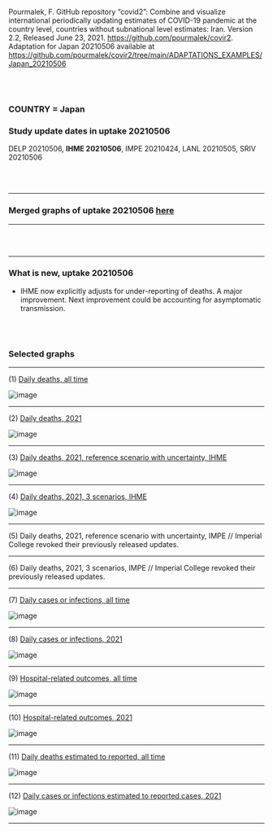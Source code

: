 Pourmalek, F. GitHub repository “covid2”: Combine and visualize international periodically updating estimates of COVID-19 pandemic at the country level, countries without subnational level estimates: Iran. Version 2.2, Released June 23, 2021. https://github.com/pourmalek/covir2. Adaptation for Japan 20210506 available at https://github.com/pourmalek/covir2/tree/main/ADAPTATIONS_EXAMPLES/Japan_20210506

<br/><br/>

### COUNTRY = Japan

### Study update dates in uptake 20210506

DELP 20210506, **IHME 20210506**, IMPE 20210424, LANL 20210505, SRIV 20210506


<br/><br/>
****

### Merged graphs of uptake 20210506 [here](https://github.com/pourmalek/covir2/blob/main/ADAPTATIONS_EXAMPLES/Japan_20210506/graphs%20merged%2020210506.pdf)

****

<br/><br/>

****

### What is new, uptake 20210506
 

* IHME now explicitly adjusts for under-reporting of deaths. A major improvement. Next improvement could be accounting for asymptomatic transmission. 



<br/><br/>



### Selected graphs

****

(1) [Daily deaths, all time](https://github.com/pourmalek/covir2/blob/main/ADAPTATIONS_EXAMPLES/Japan_20210506/output/merge/graph%2011%20COVID-19%20daily%20deaths%2C%20Japan%2C%20reference%20scenarios%2C%20all%20time.pdf)

![image](https://user-images.githubusercontent.com/30849720/135177897-48e8b30e-8faa-4556-a656-006af6aaf316.png)

****

(2) [Daily deaths, 2021](https://github.com/pourmalek/covir2/blob/main/ADAPTATIONS_EXAMPLES/Japan_20210506/output/merge/graph%2012%20COVID-19%20daily%20deaths%2C%20Japan%2C%20reference%20scenarios.pdf)

![image](https://user-images.githubusercontent.com/30849720/135177945-71d592a8-2fb4-41c7-bcf2-e112931d34f2.png)

****

(3) [Daily deaths, 2021, reference scenario with uncertainty, IHME](https://github.com/pourmalek/covir2/blob/main/ADAPTATIONS_EXAMPLES/Japan_20210506/output/merge/graph%2014%20COVID-19%20daily%20deaths%2C%20Japan%2C%20reference%20scenario%20with%20uncertainty%2C%20IHME.pdf)

![image](https://user-images.githubusercontent.com/30849720/135178001-0eebafe0-5a6f-42c3-a5d9-4851c2abf415.png)

****

(4) [Daily deaths, 2021, 3 scenarios, IHME](https://github.com/pourmalek/covir2/blob/main/ADAPTATIONS_EXAMPLES/Japan_20210506/output/merge/graph%2015%20COVID-19%20daily%20deaths%2C%20Japan%2C%203%20scenarios%2C%20IHME.pdf)

![image](https://user-images.githubusercontent.com/30849720/135178055-1453662f-983c-482f-889d-91a4cfbb6c1f.png)

****

(5) Daily deaths, 2021, reference scenario with uncertainty, IMPE //  Imperial College revoked their previously released updates. 

****

(6) Daily deaths, 2021, 3 scenarios, IMPE //  Imperial College revoked their previously released updates. 

****

(7) [Daily cases or infections, all time](https://github.com/pourmalek/covir2/blob/main/ADAPTATIONS_EXAMPLES/Japan_20210506/output/merge/graph%2021%20COVID-19%20daily%20cases%2C%20Japan%2C%20reference%20scenarios%2C%20all%20time.pdf)

![image](https://user-images.githubusercontent.com/30849720/135178331-052d393e-a2cb-497c-868f-57b92f04ab45.png)
  
****

(8) [Daily cases or infections, 2021](https://github.com/pourmalek/covir2/blob/main/ADAPTATIONS_EXAMPLES/Japan_20210506/output/merge/graph%2022%20COVID-19%20daily%20cases%2C%20Japan%2C%20reference%20scenarios.pdf)

![image](https://user-images.githubusercontent.com/30849720/135178427-0e3ff744-391b-407d-8241-7babc19c0a22.png)
  
****

(9) [Hospital-related outcomes, all time](https://github.com/pourmalek/covir2/blob/main/ADAPTATIONS_EXAMPLES/Japan_20210506/output/merge/graph%2071%20COVID-19%20hospital-related%20outcomes%2C%20all%20time.pdf)

![image](https://user-images.githubusercontent.com/30849720/135178480-bf5c393c-a237-4191-9fcd-ed74b240a8f6.png)

****

(10) [Hospital-related outcomes, 2021](https://github.com/pourmalek/covir2/blob/main/ADAPTATIONS_EXAMPLES/Japan_20210506/output/merge/graph%2072%20COVID-19%20hospital-related%20outcomes%2C%20wo%20extremes%2C%202021.pdf)

![image](https://user-images.githubusercontent.com/30849720/135178542-f244a4a2-c767-45d7-bc91-4e8f9f785123.png)

****

(11) [Daily deaths estimated to reported, all time](https://github.com/pourmalek/covir2/blob/main/ADAPTATIONS_EXAMPLES/Japan_20210506/output/merge/graph%2091%20COVID-19%20daily%20deaths%20estimated%20to%20reported%2C%20Japan%2C%20reference%20scenarios%2C%20all%20time.pdf)

![image](https://user-images.githubusercontent.com/30849720/135178600-29505e14-bc10-4303-ae47-19139da81d94.png)
  
****

(12) [Daily cases or infections estimated to reported cases, 2021](https://github.com/pourmalek/covir2/blob/main/ADAPTATIONS_EXAMPLES/Japan_20210506/output/merge/graph%2094%20COVID-19%20daily%20cases%20estimated%20to%20reported%2C%20Japan%2C%20reference%20scenarios.pdf) 

![image](https://user-images.githubusercontent.com/30849720/135178704-ab414b4c-9929-43a2-874e-7bf723176d5e.png)
  
****

